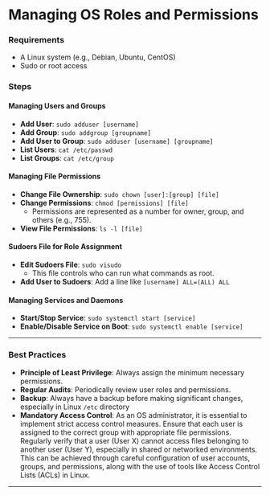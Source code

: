 # Managing OS Roles and Permissions

### Requirements
- A Linux system (e.g., Debian, Ubuntu, CentOS)
- Sudo or root access

### Steps

#### Managing Users and Groups
- **Add User**: `sudo adduser [username]`
- **Add Group**: `sudo addgroup [groupname]`
- **Add User to Group**: `sudo adduser [username] [groupname]`
- **List Users**: `cat /etc/passwd`
- **List Groups**: `cat /etc/group`

#### Managing File Permissions
- **Change File Ownership**: `sudo chown [user]:[group] [file]`
- **Change Permissions**: `chmod [permissions] [file]`
  - Permissions are represented as a number for owner, group, and others (e.g., 755).
- **View File Permissions**: `ls -l [file]`

#### Sudoers File for Role Assignment
- **Edit Sudoers File**: `sudo visudo`
  - This file controls who can run what commands as root.
- **Add User to Sudoers**: Add a line like `[username] ALL=(ALL) ALL`

#### Managing Services and Daemons
- **Start/Stop Service**: `sudo systemctl start [service]`
- **Enable/Disable Service on Boot**: `sudo systemctl enable [service]`

---

### Best Practices
- **Principle of Least Privilege**: Always assign the minimum necessary permissions.
- **Regular Audits**: Periodically review user roles and permissions.
- **Backup**: Always have a backup before making significant changes, especially in Linux `/etc` directory 
- **Mandatory Access Control**: As an OS administrator, it is essential to implement strict access control measures. Ensure that each user is assigned to the correct group with appropriate file permissions. Regularly verify that a user (User X) cannot access files belonging to another user (User Y), especially in shared or networked environments. This can be achieved through careful configuration of user accounts, groups, and permissions, along with the use of tools like Access Control Lists (ACLs) in Linux.
---

